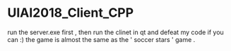 # UIAI2018_Client_CPP
run the server.exe first , then run the clinet in qt and defeat my code if you can :)
the game is almost the same as the ' soccer stars ' game . 
